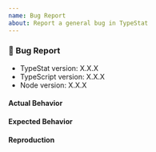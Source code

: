 ```yaml
---
name: Bug Report
about: Report a general bug in TypeStat
---
```


<!--
👋 Hi, thanks for filing an issue on TypeStat! 💖
Please fill out all fields below to ensure your issue is addressed.

If your issue doesn't provide enough info to fully explain or reproduce your bug, it will be closed. 😦
-->

### 🐛 Bug Report

- TypeStat version: X.X.X
- TypeScript version: X.X.X
- Node version: X.X.X

#### Actual Behavior

<!-- What is the behavior right now? -->

#### Expected Behavior

<!-- What are the specific changes you'd like to see? -->

#### Reproduction

<!--
Please paste a link to a repository, Gist, or other means of reproducing your error here.
That must include your typestat.json file and any source files relevant to the issue.
-->
